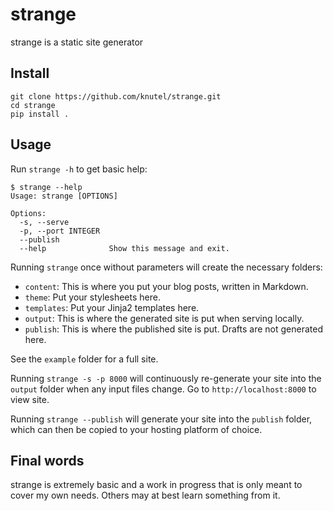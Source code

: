 # strange
strange is a static site generator

## Install

```
git clone https://github.com/knutel/strange.git
cd strange
pip install .
```

## Usage

Run `strange -h` to get basic help:

```
$ strange --help
Usage: strange [OPTIONS]

Options:
  -s, --serve
  -p, --port INTEGER
  --publish
  --help              Show this message and exit.
  ```

Running `strange` once without parameters will create the necessary folders:

* `content`: This is where you put your blog posts, written in Markdown.
* `theme`: Put your stylesheets here.
* `templates`: Put your Jinja2 templates here.
* `output`: This is where the generated site is put when serving locally.
* `publish`: This is where the published site is put. Drafts are not generated here.

See the `example` folder for a full site.

Running `strange -s -p 8000` will continuously re-generate your site into the `output` folder when any input files change. Go to `http://localhost:8000` to view site.

Running `strange --publish` will generate your site into the `publish` folder, which can then be copied to your hosting platform of choice.

## Final words

strange is extremely basic and a work in progress that is only meant to cover my own needs. Others may at best learn something from it.